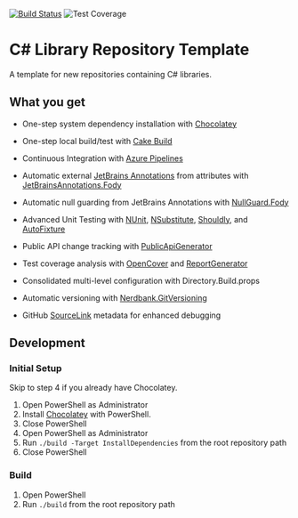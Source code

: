 [![Build Status](https://dev.azure.com/gtbuchanan/repo-template-cs/_apis/build/status/gtbuchanan.repo-template-cs)](https://dev.azure.com/gtbuchanan/repo-template-cs/_build/latest?definitionId=1)
![Test Coverage](https://dl.dropbox.com/s/fzt3bzww6hn6nkq/coverage-reportgenerator.svg)

# C# Library Repository Template

A template for new repositories containing C# libraries.

## What you get

* One-step system dependency installation with [Chocolatey](https://chocolatey.org/)

* One-step local build/test with [Cake Build](https://cakebuild.net/)

* Continuous Integration with [Azure Pipelines](https://azure.microsoft.com/en-us/services/devops/pipelines)

* Automatic external [JetBrains Annotations](https://www.jetbrains.com/help/resharper/Code_Analysis__Code_Annotations.html) from attributes with [JetBrainsAnnotations.Fody](https://github.com/tom-englert/JetBrainsAnnotations.Fody)

* Automatic null guarding from JetBrains Annotations with [NullGuard.Fody](https://github.com/Fody/NullGuard)

* Advanced Unit Testing with [NUnit](https://nunit.org/), [NSubstitute](http://nsubstitute.github.io/), [Shouldly](https://github.com/shouldly/shouldly), and [AutoFixture](https://github.com/AutoFixture/AutoFixture)

* Public API change tracking with [PublicApiGenerator](https://github.com/JakeGinnivan/ApiApprover)

* Test coverage analysis with [OpenCover](https://github.com/OpenCover/opencover) and [ReportGenerator](https://github.com/danielpalme/ReportGenerator)

* Consolidated multi-level configuration with Directory.Build.props

* Automatic versioning with [Nerdbank.GitVersioning](https://github.com/AArnott/Nerdbank.GitVersioning)

* GitHub [SourceLink](https://github.com/dotnet/sourcelink) metadata for enhanced debugging

## Development

### Initial Setup

Skip to step 4 if you already have Chocolatey.

1. Open PowerShell as Administrator
2. Install [Chocolatey](https://chocolatey.org/install#install-with-powershellexe) with PowerShell.
3. Close PowerShell
4. Open PowerShell as Administrator
5. Run `./build -Target InstallDependencies` from the root repository path
6. Close PowerShell

### Build

1. Open PowerShell
2. Run `./build` from the root repository path
